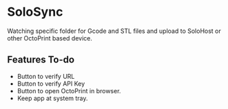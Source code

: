 # SoloSync
Watching specific folder for Gcode and STL files and upload to SoloHost or other OctoPrint based device. 

## Features To-do
- Button to verify URL
- Button to verify API Key
- Button to open OctoPrint in browser. 
- Keep app at system tray.
